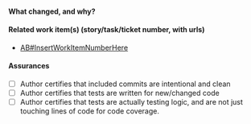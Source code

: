 #### What changed, and why?

#### Related work item(s) (story/task/ticket number, with urls)

* [AB#InsertWorkItemNumberHere](InsertUrlToWorkItemHere)

#### Assurances

- [ ] Author certifies that included commits are intentional and clean
- [ ] Author certifies that tests are written for new/changed code
- [ ] Author certifies that tests are actually testing logic, and are not just touching lines of code for code coverage.